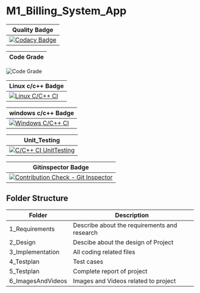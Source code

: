 # M1_Billing_System_App

| Quality Badge|
|---|
|[![Codacy Badge](https://api.codiga.io/project/32446/score/svg)](https://www.codacy.com/gh/DANIYANISHIN/M1_Billing_System_App/dashboard?utm_source=github.com&amp;utm_medium=referral&amp;utm_content=DANIYANISHIN/M1_Billing_System_App&amp;utm_campaign=Badge_Grade)|

| Code Grade|
|---|
![Code Grade](https://api.codiga.io/project/32446/status/svg)

 |Linux c/c++ Badge|
 |---|
|[![Linux C/C++ CI](https://github.com/DANIYANISHIN/M1_Billing_System_App/actions/workflows/Linux_c-ccp.yml/badge.svg)](https://github.com/DANIYANISHIN/M1_Billing_System_App/actions/workflows/Linux_c-ccp.yml)|
 
 | windows c/c++ Badge|
 |---|
| [![Windows C/C++ CI](https://github.com/DANIYANISHIN/M1_Billing_System_App/actions/workflows/windows_c-ccp.yml/badge.svg)](https://github.com/DANIYANISHIN/M1_Billing_System_App/actions/workflows/windows_c-ccp.yml)|


| Unit_Testing|
|---|
|[![C/C++ CI UnitTesting](https://github.com/DANIYANISHIN/M1_Billing_System_App/actions/workflows/unit_testing.yml/badge.svg)](https://github.com/DANIYANISHIN/M1_Billing_System_App/actions/workflows/unit_testing.yml)|

| Gitinspector Badge|
|---|
|[![Contribution Check - Git Inspector](https://github.com/DANIYANISHIN/M1_Billing_System_App/actions/workflows/gitinspector.yml/badge.svg)](https://github.com/DANIYANISHIN/M1_Billing_System_App/actions/workflows/gitinspector.yml)|

## Folder Structure
|Folder|	Description|
|---|---|
|1_Requirements|Describe about the requirements and research|
|2_Design|	Descibe about the design of Project|
|3_Implementation|	All coding related files|
|4_Testplan|	Test cases|
|5_Testplan|	Complete report of project|
6_ImagesAndVideos|	Images and Videos related to project

